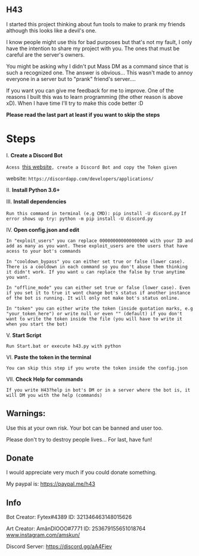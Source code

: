 ## H43

I started this project thinking about fun tools to make to prank my friends although this looks like a devil's one.

I know people might use this for bad purposes but that's not my fault, I only have the intention to share my project with you. The ones that must be careful are the server's owners.

You might be asking why I didn't put Mass DM as a command since that is such a recognized one. The answer is obvious... This wasn't made to annoy everyone in a server but to "prank" friend's server....

If you want you can give me feedback for me to improve. One of the reasons I built this was to learn programming (the other reason is above xD). When I have time I'll try to make this code better :D

**Please read the last part at least if you want to skip the steps** 

# Steps

I. **Create a Discord Bot**

```Acess ```[this website](https://discordapp.com/developers/applications/)```, create a Discord Bot and copy the Token given```

website: ```https://discordapp.com/developers/applications/```

II. **Install Python 3.6+**

III. **Install dependencies**

```Run this command in terminal (e.g CMD): pip install -U discord.py```
```If error shows up try: python -m pip install -U discord.py```

IV. **Open config.json and edit**

```In "exploit_users" you can replace 000000000000000000 with your ID and add as many as you want. These exploit_users are the users that have acess to your bot's commands```

```In "cooldown_bypass" you can either set true or false (lower case). There is a cooldown in each command so you don't abuse them thinking it didn't work. If you want u can replace the false by true anytime you want.```

```In "offline_mode" you can either set true or false (lower case). Even if you set it to true it wont change bot's status if another instance of the bot is running. It will only not make bot's status online.```

```In "token" you can either write the token (inside quotation marks, e.g "your_token_here") or write null or even "" (default) if you don't want to write the token inside the file (you will have to write it when you start the bot)```


V. **Start Script**

```Run Start.bat or execute h43.py with python```

VI. **Paste the token in the terminal**

```You can skip this step if you wrote the token inside the config.json```

VII. **Check Help for commands**

```If you write H43?help in bot's DM or in a server where the bot is, it will DM you with the help (commands)```

## Warnings:
Use this at your own risk. Your bot can be banned and user too.

Please don't try to destroy people lives... 
For last, have fun!

## Donate
I would appreciate very much if you could donate something.

My paypal is: https://paypal.me/h43

## Info

Bot Creator: Fytex#4389     ID: 321346463148015626

Art Creator: AmânDIOOO#7771 ID: 253679155651018764        www.instagram.com/amskun/

Discord Server: https://discord.gg/aA4Fjev


